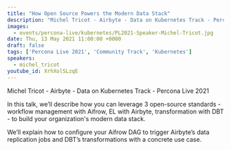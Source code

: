 ```yaml
---
title: "How Open Source Powers the Modern Data Stack"
description: "Michel Tricot - Airbyte - Data on Kubernetes Track - Percona Live 2021"
images:
  - events/percona-live/kubernetes/PL2021-Speaker-Michel-Tricot.jpg
date: Thu, 13 May 2021 11:00:00 +0000
draft: false
tags: ['Percona Live 2021', 'Community Track', 'Kubernetes']
speakers:
  - michel_tricot
youtube_id: XrhXolSLzqE
---
```


Michel Tricot - Airbyte - Data on Kubernetes Track - Percona Live 2021

In this talk, we’ll describe how you can leverage 3 open-source standards - workflow management with Aifrow, EL with Airbyte, transformation with DBT - to build your organization's modern data stack.

We’ll explain how to configure your Aifrow DAG to trigger Airbyte’s data replication jobs and DBT’s transformations with a concrete use case.